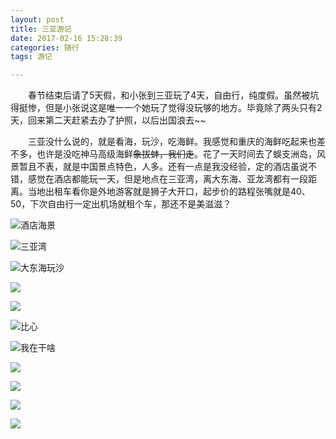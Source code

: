 ```yaml
---
layout: post
title: 三亚游记
date: 2017-02-16 15:28:39
categories: 随行
tags: 游记

---
```


　　春节结束后请了5天假，和小张到三亚玩了4天，自由行，纯度假。虽然被坑得挺惨，但是小张说这是唯一一个她玩了觉得没玩够的地方。毕竟除了两头只有2天，回来第二天赶紧去办了护照，以后出国浪去~~
  
　　三亚没什么说的，就是看海，玩沙，吃海鲜。我感觉和重庆的海鲜吃起来也差不多，也许是没吃神马高级海鲜~~象拔蚌，我们走~~。花了一天时间去了蜈支洲岛，风景暂且不表，就是中国景点特色，人多。还有一点是我没经验，定的酒店虽说不错，感觉在酒店都能玩一天，但是地点在三亚湾，离大东海、亚龙湾都有一段距离。当地出租车看你是外地游客就是狮子大开口，起步价的路程张嘴就是40、50，下次自由行一定出机场就租个车，那还不是美滋滋？

<!--more -->

![酒店海景](http://shurriklab.qiniudn.com/saso6zu5pv0wwmgp8807usoklc.png)

![三亚湾](http://shurriklab.qiniudn.com/t3z1yglvbx9ioe45vawo9a63nx.png)

![大东海玩沙](http://shurriklab.qiniudn.com/lon7wlwkj2pxeb6m954c0cfyzm.png)

![](http://shurriklab.qiniudn.com/92709lzmfxs6pujam352r6ql1s.png)

![](http://shurriklab.qiniudn.com/hnyiaqlgzypq4orbb6g7cip1zt.png)

![比心](http://shurriklab.qiniudn.com/vx84ce8vshuji04dkxap7rvpwr.png)

![我在干啥](http://shurriklab.qiniudn.com/1lshiz68pp9qww1654298zkc5w.png)

![](http://shurriklab.qiniudn.com/9avs7nwr06l2f2z01dmd4s32qp.png)

![](http://shurriklab.qiniudn.com/g58d4vl1k1qq6yf3iod05qpzrr.png)

![](http://shurriklab.qiniudn.com/c85oswg3r1u7hioru9lilg8yf1.png)

![](http://shurriklab.qiniudn.com/je29g6wfxyeyuglvoa2jq8vsd1.png)

